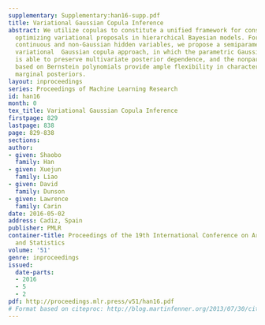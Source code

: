 ```yaml
---
supplementary: Supplementary:han16-supp.pdf
title: Variational Gaussian Copula Inference
abstract: We utilize copulas to constitute a unified framework for constructing and
  optimizing variational proposals in hierarchical Bayesian models. For models with
  continuous and non-Gaussian hidden variables, we propose a semiparametric and automated
  variational  Gaussian copula approach, in which the parametric Gaussian copula family
  is able to preserve multivariate posterior dependence, and the nonparametric transformations
  based on Bernstein polynomials provide ample flexibility in characterizing the univariate
  marginal posteriors.
layout: inproceedings
series: Proceedings of Machine Learning Research
id: han16
month: 0
tex_title: Variational Gaussian Copula Inference
firstpage: 829
lastpage: 838
page: 829-838
sections: 
author:
- given: Shaobo
  family: Han
- given: Xuejun
  family: Liao
- given: David
  family: Dunson
- given: Lawrence
  family: Carin
date: 2016-05-02
address: Cadiz, Spain
publisher: PMLR
container-title: Proceedings of the 19th International Conference on Artificial Intelligence
  and Statistics
volume: '51'
genre: inproceedings
issued:
  date-parts:
  - 2016
  - 5
  - 2
pdf: http://proceedings.mlr.press/v51/han16.pdf
# Format based on citeproc: http://blog.martinfenner.org/2013/07/30/citeproc-yaml-for-bibliographies/
---
```

